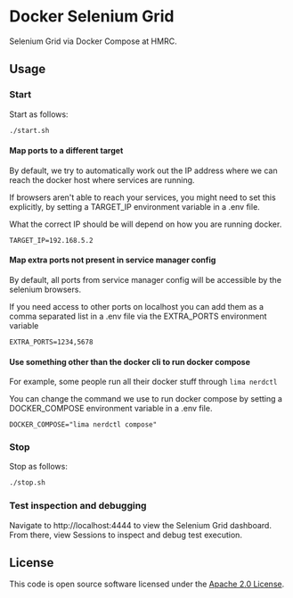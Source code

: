 # Docker Selenium Grid

Selenium Grid via Docker Compose at HMRC.

## Usage

### Start

Start as follows:

```bash
./start.sh
```

#### Map ports to a different target

By default, we try to automatically work out the IP address where we can reach the docker host where services are running.

If browsers aren't able to reach your services, you might need to set this explicitly, by setting a TARGET_IP environment variable in a .env file.

What the correct IP should be will depend on how you are running docker.

```
TARGET_IP=192.168.5.2
```

#### Map extra ports not present in service manager config

By default, all ports from service manager config will be accessible by the selenium browsers.

If you need access to other ports on localhost you can add them as a comma separated list in a .env file via the EXTRA_PORTS environment variable

```
EXTRA_PORTS=1234,5678
```

#### Use something other than the docker cli to run docker compose

For example, some people run all their docker stuff through `lima nerdctl`

You can change the command we use to run docker compose by setting a DOCKER_COMPOSE environment variable in a .env file.

```
DOCKER_COMPOSE="lima nerdctl compose"
```

### Stop

Stop as follows:

```bash
./stop.sh
```

### Test inspection and debugging

Navigate to http://localhost:4444 to view the Selenium Grid dashboard. From there, view Sessions to inspect and debug test execution.

## License

This code is open source software licensed under the [Apache 2.0 License]("http://www.apache.org/licenses/LICENSE-2.0.html").

